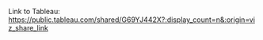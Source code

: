 Link to Tableau:
https://public.tableau.com/shared/G69YJ442X?:display_count=n&:origin=viz_share_link